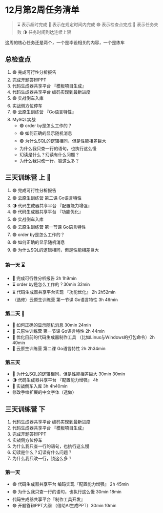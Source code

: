 # 12月第2周任务清单
> ⌛️ 表示超时完成
> 🍻 表示在规定时间内完成
> 🟢 表示检查点完成
> 🔴 表示任务失败
> 🌗 任务时间到达连续上限

这周的核心任务还是两个，一个是毕设相关的内容，一个是练车
## 总检查点
1. 🟢 完成可行性分析报告
2. 完成开题答辩PPT
3. 代码生成器共享平台 『模板项目生成』
4. 代码生成器共享平台 编码实现到最新进度
5. 🟢 实战倒车入库
6. 实战侧方位停车
7. 🟢 云原生训练营 『Go语言特性』
8. MySQL实战
    - 🟢 order by是怎么工作的？
    - 🟢 如何正确的显示随机消息
    - 🟢 为什么SQL的逻辑相同，但是性能相差巨大
    - 为什么我只查一行的语句，也执行这么慢
    - 幻读是什么？幻读有什么问题？
    - 为什么我只改一行，锁这么多？
## 三天训练营 上 🍻
1. 🟢 完成可行性分析报告
2. 🟢 云原生训练营 第二课 Go语言特性
3. 🌗 代码生成器共享平台 『配置能力增强』
4. 🟢 代码生成器共享平台 『功能优化』
5. 🟢 实战倒车入库
6. 🟢 云原生训练营 第一节课 Go语言特性
7. 🟢 order by是怎么工作的？
8. 🟢 如何正确的显示随机消息
9. 🟢 为什么SQL的逻辑相同，但是性能相差巨大
### 第一天 ⌛️
- 🍻  完成可行性分析报告 2h 1h9min
-  ⌛️ order by是怎么工作的？30min 32min
- ⌛️ 代码生成器共享平台实现 『功能优化』 2h 2h52min
- （选修）云原生训练营 第一节课 Go语言特性 3h 46min
### 第二天 🍻 
- 🍻 如何正确的显示随机消息 30min 24min
- 🍻 云原生训练营 第一节课 Go语言特性 2h 44min
- 🍻 优化目前的代码生成器制作工具 （比如Linux与Windows的打包命令）2h 40min
- 🍻 云原生训练营 第二课 Go语言特性 2h 2h34min
### 第三天
- 🍻 为什么SQL的逻辑相同，但是性能相差巨大 30min 30min
- 🌗 代码生成器共享平台 『配置能力增强』 4h
- 🍻 实战倒车入库 3h 4h40min
- 修改手绘扩展的中文字体（选做）
## 三天训练营 下
1. 代码生成器共享平台 编码实现到最新进度
2. 代码生成器共享平台 『模板项目生成』
3. 完成开题答辩PPT
4. 实战侧方位停车
5. 为什么我只查一行的语句，也执行这么慢
6. 幻读是什么？幻读有什么问题？
7. 为什么我只改一行，锁这么多？
### 第一天
- 🟢 代码生成器共享平台 编码实现『配置能力增强』 2h 45min
- 🟢 为什么我只查一行的语句，也执行这么慢 30min 18min
-  代码生成器共享平台『制作工具开发』
- 🟢 开题答辩PPT大纲 （借助AI生成PPT）30min 10min

